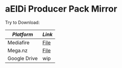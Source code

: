 # aElDi Producer Pack Mirror

Try to Download:

| _Platform_ | _Link_ |
|---|---|
| Mediafire | [File](https://www.mediafire.com/file/rfgvauogwe53v98/%2540aeldi_-_All_You_N33D.7z/file) |
| Mega.nz | [File](https://mega.nz/file/llsgBabR#Pz0JDDkBvl-o2wBS2--RHdd9q0_sVE0pIx13Pvn_iOg) |
| Google Drive | wip |
